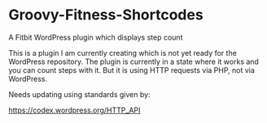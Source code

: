 # Groovy-Fitness-Shortcodes

A Fitbit WordPress plugin which displays step count

This is a plugin I am currently creating which is not yet ready for the WordPress repository. The plugin is currently in a state where it works and you can count steps with it. But it is using HTTP requests via PHP, not via WordPress.

Needs updating using standards given by:

https://codex.wordpress.org/HTTP_API


